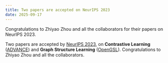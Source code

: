 ```yaml
---
title: Two papers are accepted on NeurIPS 2023
date: 2025-09-17
---
```


Congratulations to Zhiyao Zhou and all the collaborators for their papers on NeurIPS 2023.

<!--more-->

Two papers are accepted by [NeurIPS 2023](https://neurips.cc/Conferences/2023), on **Contrastive Learning** ([ADVANCE](https://arxiv.org/abs/2310.11048)) and **Graph Structure Learning** ([OpenGSL](https://arxiv.org/abs/2306.10280)). Congratulations to Zhiyao Zhou and all the collaborators. 
